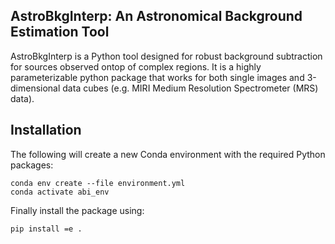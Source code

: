 AstroBkgInterp: An Astronomical Background Estimation Tool
----------------------------------------------------------

AstroBkgInterp is a Python tool designed for robust background subtraction 
for sources observed ontop of complex regions. It is a highly 
parameterizable python package that works for both single images and 
3-dimensional data cubes (e.g. MIRI Medium Resolution Spectrometer (MRS) data).

Installation
------------

The following will create a new Conda environment with the required Python 
packages:

```
conda env create --file environment.yml
conda activate abi_env
```

Finally install the package using:
```
pip install =e .
```